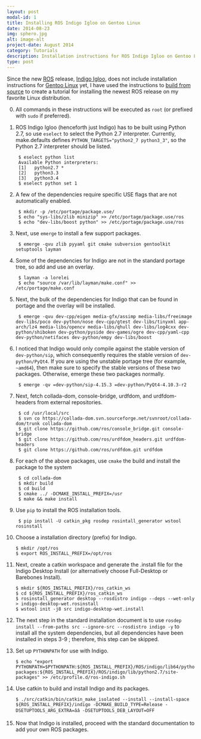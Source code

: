 ```yaml
---
layout: post
modal-id: 1
title: Installing ROS Indigo Igloo on Gentoo Linux
date: 2014-08-23
img: sphero.jpg
alt: image-alt
project-date: August 2014
category: Tutorials
description: Installation instructions for ROS Indigo Igloo on Gentoo Linux.
type: post
---
```


Since the new [ROS](http://ros.org) release, [Indigo Igloo](http://wiki.ros.org/indigo), does not include installation instructions for [Gentoo Linux](http://www.gentoo.org) yet, I have used the instructions to [build from source](http://wiki.ros.org/indigo/Installation/Source) to create a tutorial for installing the newest ROS release on my favorite Linux distribution.


0. All commands in these instructions will be executed as `root` (or prefixed with `sudo` if preferred).

1. ROS Indigo Igloo (henceforth just Indigo) has to be built using Python 2.7, so use `eselect` to select the Python 2.7 interpreter. Currently, make.defaults defines `PYTHON_TARGETS="python2_7 python3_3"`, so the Python 2.7 interpreter should be listed.

        $ eselect python list
        Available Python interpreters:
        [1]   python2.7 *
        [2]   python3.3
        [3]   python3.4
        $ eselect python set 1

2. A few of the dependencies require specific USE flags that are not automatically enabled.

        $ mkdir -p /etc/portage/package.use/
        $ echo "sys-libs/zlib minizip" >> /etc/portage/package.use/ros
        $ echo "dev-libs/boost python" >> /etc/portage/package.use/ros

3. Next, use `emerge` to install a few support packages.

        $ emerge -qvu zlib pyyaml git cmake subversion gentoolkit setuptools layman

4. Some of the dependencies for Indigo are not in the standard portage tree, so add and use an overlay.

        $ layman -a lorelei
        $ echo "source /var/lib/layman/make.conf" >> /etc/portage/make.conf

5. Next, the bulk of the dependencies for Indigo that can be found in portage and the overlay will be installed.

        $ emerge -qvu dev-cpp/eigen media-gfx/assimp media-libs/freeimage dev-libs/poco dev-python/nose dev-cpp/gtest dev-libs/tinyxml app-arch/lz4 media-libs/opencv media-libs/qhull dev-libs/log4cxx dev-python/shiboken dev-python/pyside dev-games/ogre dev-cpp/yaml-cpp dev-python/netifaces dev-python/empy dev-libs/boost

6. I noticed that Indigo would only compile against the stable version of `dev-python/sip`, which consequently requires the stable version of `dev-python/PyQt4`. If you are using the unstable portage tree (for example, `~amd64`), then make sure to specify the stable versions of these two packages. Otherwise, emerge these two packages normally.

        $ emerge -qv =dev-python/sip-4.15.3 =dev-python/PyQt4-4.10.3-r2

7. Next, fetch collada-dom, console-bridge, urdfdom, and urdfdom-headers from external repositories.

        $ cd /usr/local/src
        $ svn co https://collada-dom.svn.sourceforge.net/svnroot/collada-dom/trunk collada-dom
        $ git clone https://github.com/ros/console_bridge.git console-bridge
        $ git clone https://github.com/ros/urdfdom_headers.git urdfdom-headers
        $ git clone https://github.com/ros/urdfdom.git urdfdom

8. For each of the above packages, use `cmake` the build and install the package to the system

        $ cd collada-dom
        $ mkdir build
        $ cd build
        $ cmake ../ -DCMAKE_INSTALL_PREFIX=/usr
        $ make && make install

9. Use `pip` to install the ROS installation tools.

        $ pip install -U catkin_pkg rosdep rosintall_generator wstool rosinstall

10. Choose a installation directory (prefix) for Indigo.

        $ mkdir /opt/ros
        $ export ROS_INSTALL_PREFIX=/opt/ros

11. Next, create a catkin workspace and generate the .install file for the Indigo Desktop Install (or alternatively choose Full-Desktop or Barebones Install).

        $ mkdir ${ROS_INSTALL_PREFIX}/ros_catkin_ws
        $ cd ${ROS_INSTALL_PREFIX}/ros_catkin_ws
        $ rosinstall_generator desktop --rosdistro indigo --deps --wet-only > indigo-desktop-wet.rosinstall
        $ wstool init -j8 src indigo-desktop-wet.install

12. The next step in the standard installation document is to use `rosdep install --from-paths src --ignore-src --rosdistro indigo -y` to install all the system dependencies, but all dependencies have been installed in steps 3-9  ; therefore, this step can be skipped.

13. Set up `PYTHONPATH` for use with Indigo.

        $ echo "export PYTHONPATH=$PYTHONPATH:${ROS_INSTALL_PREFIX}/ROS/indigo/lib64/python2.7/site-packages:${ROS_INSTALL_PREFIX}/ROS/indigo/lib/python2.7/site-packages" >> /etc/profile.d/ros-indigo.sh

14. Use catkin to build and install Indigo and its packages.

        $ ./src/catkin/bin/catkin_make_isolated --install --install-space ${ROS_INSTALL_PREFIX}/indigo -DCMAKE_BUILD_TYPE=Release -DSETUPTOOLS_ARG_EXTRA=ââ -DSETUPTOOLS_DEB_LAYOUT=OFF

15. Now that Indigo is installed, proceed with the standard documentation to add your own ROS packages.
